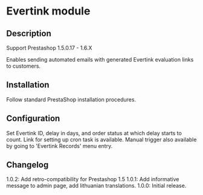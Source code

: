 # Evertink module

## Description

Support Prestashop 1.5.0.17 - 1.6.X

Enables sending automated emails with generated Evertink evaluation links to customers.

## Installation

Follow standard PrestaShop installation procedures.

## Configuration

Set Evertink ID, delay in days, and order status at which delay starts to count.
Link for setting up cron task is available. Manual trigger also available by going to
'Evertink Records' menu entry.

## Changelog

1.0.2: Add retro-compatibility for Prestashop 1.5
1.0.1: Add informative message to admin page, add lithuanian translations.
1.0.0: Initial release.